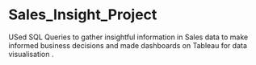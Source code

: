 # Sales_Insight_Project


USed SQL Queries to gather insightful information in Sales data to make informed business decisions and made dashboards on Tableau for data visualisation .
